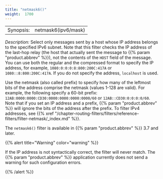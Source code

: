```yaml
---
title: "netmask6()"
weight:  1700
---
```

<!-- DISCLAIMER: This file is based on the syslog-ng Open Source Edition documentation https://github.com/balabit/syslog-ng-ose-guides/commit/2f4a52ee61d1ea9ad27cb4f3168b95408fddfdf2 and is used under the terms of The syslog-ng Open Source Edition Documentation License. The file has been modified by Axoflow. -->

|           |                     |
| --------- | ------------------- |
| Synopsis: | netmask6(ipv6/mask) |

*Description:* Select only messages sent by a host whose IP address belongs to the specified IPv6 subnet. Note that this filter checks the IP address of the last-hop relay (the host that actually sent the message to {{% param "product.abbrev" %}}), not the contents of the `HOST` field of the message. You can use both the regular and the compressed format to specify the IP address, for example, `1080:0:0:0:8:800:200C:417A` or `1080::8:800:200C:417A`. If you do not specify the address, `localhost` is used.

Use the netmask (also called prefix) to specify how many of the leftmost bits of the address comprise the netmask (values 1-128 are valid). For example, the following specify a 60-bit prefix: `12AB:0000:0000:CD30:0000:0000:0000:0000/60` or `12AB::CD30:0:0:0:0/60`. Note that if you set an IP address and a prefix, {{% param "product.abbrev" %}} will ignore the bits of the address after the prefix. To filter IPv4 addresses, see {{% xref "/chapter-routing-filters/filters/reference-filters/filter-netmask/_index.md" %}}.

The `netmask6()` filter is available in {{% param "product.abbrev" %}} 3.7 and later.

{{% alert title="Warning" color="warning" %}}

If the IP address is not syntactically correct, the filter will never match. The {{% param "product.abbrev" %}} application currently does not send a warning for such configuration errors.

{{% /alert %}}
